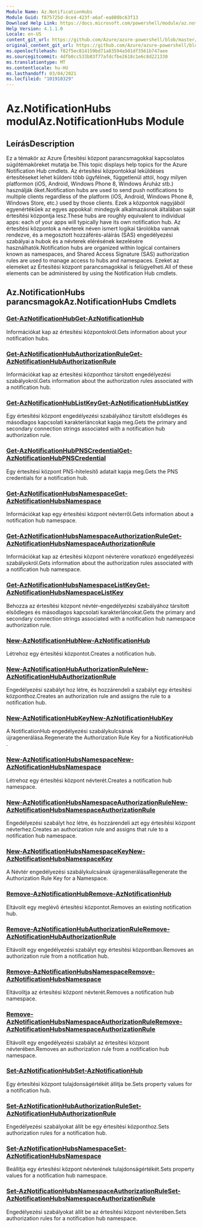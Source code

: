 ```yaml
---
Module Name: Az.NotificationHubs
Module Guid: f875725d-8ce4-423f-a6af-ea880bc63f13
Download Help Link: https://docs.microsoft.com/powershell/module/az.notificationhubs
Help Version: 4.1.1.0
Locale: en-US
content_git_url: https://github.com/Azure/azure-powershell/blob/master/src/NotificationHubs/NotificationHubs/help/Az.NotificationHubs.md
original_content_git_url: https://github.com/Azure/azure-powershell/blob/master/src/NotificationHubs/NotificationHubs/help/Az.NotificationHubs.md
ms.openlocfilehash: f82f5ec814159bd71a83594a501df3561b747aee
ms.sourcegitcommit: 4dfb0cc533b83f77afdcfbe2618c1e6c8d221330
ms.translationtype: MT
ms.contentlocale: hu-HU
ms.lasthandoff: 03/04/2021
ms.locfileid: "101918329"
---
```

# <span data-ttu-id="3e913-101">Az.NotificationHubs modul</span><span class="sxs-lookup"><span data-stu-id="3e913-101">Az.NotificationHubs Module</span></span>
## <span data-ttu-id="3e913-102">Leírás</span><span class="sxs-lookup"><span data-stu-id="3e913-102">Description</span></span>
<span data-ttu-id="3e913-103">Ez a témakör az Azure Értesítési központ parancsmagokkal kapcsolatos súgótémaköreket mutatja be.</span><span class="sxs-lookup"><span data-stu-id="3e913-103">This topic displays help topics for the Azure Notification Hub cmdlets.</span></span> <span data-ttu-id="3e913-104">Az értesítési központokkal leküldéses értesítéseket lehet küldeni több ügyfélnek, függetlenül attól, hogy milyen platformon (iOS, Android, Windows Phone 8, Windows Áruház stb.) használják őket.</span><span class="sxs-lookup"><span data-stu-id="3e913-104">Notification hubs are used to send push notifications to multiple clients regardless of the platform (iOS, Android, Windows Phone 8, Windows Store, etc.) used by those clients.</span></span> <span data-ttu-id="3e913-105">Ezek a központok nagyjából egyenértékűek az egyes appokkal: mindegyik alkalmazásnak általában saját értesítési központja lesz.</span><span class="sxs-lookup"><span data-stu-id="3e913-105">These hubs are roughly equivalent to individual apps: each of your apps will typically have its own notification hub.</span></span> <span data-ttu-id="3e913-106">Az értesítési központok a névterek néven ismert logikai tárolókba vannak rendezve, és a megosztott hozzáférés-aláírás (SAS) engedélyezési szabályai a hubok és a névterek elérésének kezelésére használhatók.</span><span class="sxs-lookup"><span data-stu-id="3e913-106">Notification hubs are organized within logical containers known as namespaces, and Shared Access Signature (SAS) authorization rules are used to manage access to hubs and namespaces.</span></span> <span data-ttu-id="3e913-107">Ezeket az elemeket az Értesítési központ parancsmagokkal is felügyelheti.</span><span class="sxs-lookup"><span data-stu-id="3e913-107">All of these elements can be administered by using the Notification Hub cmdlets.</span></span>

## <span data-ttu-id="3e913-108">Az.NotificationHubs parancsmagok</span><span class="sxs-lookup"><span data-stu-id="3e913-108">Az.NotificationHubs Cmdlets</span></span>
### [<span data-ttu-id="3e913-109">Get-AzNotificationHub</span><span class="sxs-lookup"><span data-stu-id="3e913-109">Get-AzNotificationHub</span></span>](Get-AzNotificationHub.md)
<span data-ttu-id="3e913-110">Információkat kap az értesítési központokról.</span><span class="sxs-lookup"><span data-stu-id="3e913-110">Gets information about your notification hubs.</span></span>

### [<span data-ttu-id="3e913-111">Get-AzNotificationHubAuthorizationRule</span><span class="sxs-lookup"><span data-stu-id="3e913-111">Get-AzNotificationHubAuthorizationRule</span></span>](Get-AzNotificationHubAuthorizationRule.md)
<span data-ttu-id="3e913-112">Információkat kap az értesítési központhoz társított engedélyezési szabályokról.</span><span class="sxs-lookup"><span data-stu-id="3e913-112">Gets information about the authorization rules associated with a notification hub.</span></span>

### [<span data-ttu-id="3e913-113">Get-AzNotificationHubListKey</span><span class="sxs-lookup"><span data-stu-id="3e913-113">Get-AzNotificationHubListKey</span></span>](Get-AzNotificationHubListKey.md)
<span data-ttu-id="3e913-114">Egy értesítési központ engedélyezési szabályához társított elsődleges és másodlagos kapcsolati karakterláncokat kapja meg.</span><span class="sxs-lookup"><span data-stu-id="3e913-114">Gets the primary and secondary connection strings associated with a notification hub authorization rule.</span></span>

### [<span data-ttu-id="3e913-115">Get-AzNotificationHubPNSCredential</span><span class="sxs-lookup"><span data-stu-id="3e913-115">Get-AzNotificationHubPNSCredential</span></span>](Get-AzNotificationHubPNSCredential.md)
<span data-ttu-id="3e913-116">Egy értesítési központ PNS-hitelesítő adatait kapja meg.</span><span class="sxs-lookup"><span data-stu-id="3e913-116">Gets the PNS credentials for a notification hub.</span></span>

### [<span data-ttu-id="3e913-117">Get-AzNotificationHubsNamespace</span><span class="sxs-lookup"><span data-stu-id="3e913-117">Get-AzNotificationHubsNamespace</span></span>](Get-AzNotificationHubsNamespace.md)
<span data-ttu-id="3e913-118">Információkat kap egy értesítési központ névterről.</span><span class="sxs-lookup"><span data-stu-id="3e913-118">Gets information about a notification hub namespace.</span></span>

### [<span data-ttu-id="3e913-119">Get-AzNotificationHubsNamespaceAuthorizationRule</span><span class="sxs-lookup"><span data-stu-id="3e913-119">Get-AzNotificationHubsNamespaceAuthorizationRule</span></span>](Get-AzNotificationHubsNamespaceAuthorizationRule.md)
<span data-ttu-id="3e913-120">Információkat kap az értesítési központ névterére vonatkozó engedélyezési szabályokról.</span><span class="sxs-lookup"><span data-stu-id="3e913-120">Gets information about the authorization rules associated with a notification hub namespace.</span></span>

### [<span data-ttu-id="3e913-121">Get-AzNotificationHubsNamespaceListKey</span><span class="sxs-lookup"><span data-stu-id="3e913-121">Get-AzNotificationHubsNamespaceListKey</span></span>](Get-AzNotificationHubsNamespaceListKey.md)
<span data-ttu-id="3e913-122">Behozza az értesítési központ névtér-engedélyezési szabályához társított elsődleges és másodlagos kapcsolati karakterláncokat.</span><span class="sxs-lookup"><span data-stu-id="3e913-122">Gets the primary and secondary connection strings associated with a notification hub namespace authorization rule.</span></span>

### [<span data-ttu-id="3e913-123">New-AzNotificationHub</span><span class="sxs-lookup"><span data-stu-id="3e913-123">New-AzNotificationHub</span></span>](New-AzNotificationHub.md)
<span data-ttu-id="3e913-124">Létrehoz egy értesítési központot.</span><span class="sxs-lookup"><span data-stu-id="3e913-124">Creates a notification hub.</span></span>

### [<span data-ttu-id="3e913-125">New-AzNotificationHubAuthorizationRule</span><span class="sxs-lookup"><span data-stu-id="3e913-125">New-AzNotificationHubAuthorizationRule</span></span>](New-AzNotificationHubAuthorizationRule.md)
<span data-ttu-id="3e913-126">Engedélyezési szabályt hoz létre, és hozzárendeli a szabályt egy értesítési központhoz.</span><span class="sxs-lookup"><span data-stu-id="3e913-126">Creates an authorization rule and assigns the rule to a notification hub.</span></span>

### [<span data-ttu-id="3e913-127">New-AzNotificationHubKey</span><span class="sxs-lookup"><span data-stu-id="3e913-127">New-AzNotificationHubKey</span></span>](New-AzNotificationHubKey.md)
<span data-ttu-id="3e913-128">A NotificationHub engedélyezési szabálykulcsának újragenerálása.</span><span class="sxs-lookup"><span data-stu-id="3e913-128">Regenerate the Authorization Rule Key for a NotificationHub .</span></span>

### [<span data-ttu-id="3e913-129">New-AzNotificationHubsNamespace</span><span class="sxs-lookup"><span data-stu-id="3e913-129">New-AzNotificationHubsNamespace</span></span>](New-AzNotificationHubsNamespace.md)
<span data-ttu-id="3e913-130">Létrehoz egy értesítési központ névterét.</span><span class="sxs-lookup"><span data-stu-id="3e913-130">Creates a notification hub namespace.</span></span>

### [<span data-ttu-id="3e913-131">New-AzNotificationHubsNamespaceAuthorizationRule</span><span class="sxs-lookup"><span data-stu-id="3e913-131">New-AzNotificationHubsNamespaceAuthorizationRule</span></span>](New-AzNotificationHubsNamespaceAuthorizationRule.md)
<span data-ttu-id="3e913-132">Engedélyezési szabályt hoz létre, és hozzárendeli azt egy értesítési központ névterhez.</span><span class="sxs-lookup"><span data-stu-id="3e913-132">Creates an authorization rule and assigns that rule to a notification hub namespace.</span></span>

### [<span data-ttu-id="3e913-133">New-AzNotificationHubsNamespaceKey</span><span class="sxs-lookup"><span data-stu-id="3e913-133">New-AzNotificationHubsNamespaceKey</span></span>](New-AzNotificationHubsNamespaceKey.md)
<span data-ttu-id="3e913-134">A Névtér engedélyezési szabálykulcsának újragenerálása</span><span class="sxs-lookup"><span data-stu-id="3e913-134">Regenerate the Authorization Rule Key for a Namespace.</span></span>

### [<span data-ttu-id="3e913-135">Remove-AzNotificationHub</span><span class="sxs-lookup"><span data-stu-id="3e913-135">Remove-AzNotificationHub</span></span>](Remove-AzNotificationHub.md)
<span data-ttu-id="3e913-136">Eltávolít egy meglévő értesítési központot.</span><span class="sxs-lookup"><span data-stu-id="3e913-136">Removes an existing notification hub.</span></span>

### [<span data-ttu-id="3e913-137">Remove-AzNotificationHubAuthorizationRule</span><span class="sxs-lookup"><span data-stu-id="3e913-137">Remove-AzNotificationHubAuthorizationRule</span></span>](Remove-AzNotificationHubAuthorizationRule.md)
<span data-ttu-id="3e913-138">Eltávolít egy engedélyezési szabályt egy értesítési központban.</span><span class="sxs-lookup"><span data-stu-id="3e913-138">Removes an authorization rule from a notification hub.</span></span>

### [<span data-ttu-id="3e913-139">Remove-AzNotificationHubsNamespace</span><span class="sxs-lookup"><span data-stu-id="3e913-139">Remove-AzNotificationHubsNamespace</span></span>](Remove-AzNotificationHubsNamespace.md)
<span data-ttu-id="3e913-140">Eltávolítja az értesítési központ névterét.</span><span class="sxs-lookup"><span data-stu-id="3e913-140">Removes a notification hub namespace.</span></span>

### [<span data-ttu-id="3e913-141">Remove-AzNotificationHubsNamespaceAuthorizationRule</span><span class="sxs-lookup"><span data-stu-id="3e913-141">Remove-AzNotificationHubsNamespaceAuthorizationRule</span></span>](Remove-AzNotificationHubsNamespaceAuthorizationRule.md)
<span data-ttu-id="3e913-142">Eltávolít egy engedélyezési szabályt az értesítési központ névterében.</span><span class="sxs-lookup"><span data-stu-id="3e913-142">Removes an authorization rule from a notification hub namespace.</span></span>

### [<span data-ttu-id="3e913-143">Set-AzNotificationHub</span><span class="sxs-lookup"><span data-stu-id="3e913-143">Set-AzNotificationHub</span></span>](Set-AzNotificationHub.md)
<span data-ttu-id="3e913-144">Egy értesítési központ tulajdonságértékét állítja be.</span><span class="sxs-lookup"><span data-stu-id="3e913-144">Sets property values for a notification hub.</span></span>

### [<span data-ttu-id="3e913-145">Set-AzNotificationHubAuthorizationRule</span><span class="sxs-lookup"><span data-stu-id="3e913-145">Set-AzNotificationHubAuthorizationRule</span></span>](Set-AzNotificationHubAuthorizationRule.md)
<span data-ttu-id="3e913-146">Engedélyezési szabályokat állít be egy értesítési központhoz.</span><span class="sxs-lookup"><span data-stu-id="3e913-146">Sets authorization rules for a notification hub.</span></span>

### [<span data-ttu-id="3e913-147">Set-AzNotificationHubsNamespace</span><span class="sxs-lookup"><span data-stu-id="3e913-147">Set-AzNotificationHubsNamespace</span></span>](Set-AzNotificationHubsNamespace.md)
<span data-ttu-id="3e913-148">Beállítja egy értesítési központ névterének tulajdonságértékét.</span><span class="sxs-lookup"><span data-stu-id="3e913-148">Sets property values for a notification hub namespace.</span></span>

### [<span data-ttu-id="3e913-149">Set-AzNotificationHubsNamespaceAuthorizationRule</span><span class="sxs-lookup"><span data-stu-id="3e913-149">Set-AzNotificationHubsNamespaceAuthorizationRule</span></span>](Set-AzNotificationHubsNamespaceAuthorizationRule.md)
<span data-ttu-id="3e913-150">Engedélyezési szabályokat állít be az értesítési központ névterében.</span><span class="sxs-lookup"><span data-stu-id="3e913-150">Sets authorization rules for a notification hub namespace.</span></span>

